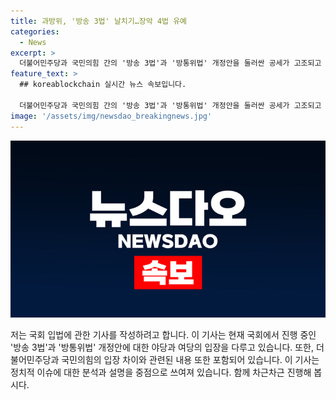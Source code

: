 ```yaml
---
title: 과방위, '방송 3법' 날치기…장악 4법 유예
categories:
  - News
excerpt: >
  더불어민주당과 국민의힘 간의 '방송 3법'과 '방통위법' 개정안을 둘러싼 공세가 고조되고 있습니다. 민주당은 법안을 속전속결하여 공영방송의 정치적 영향력 배제를 목표로 하지만, 국민의힘은 이를 '공영방송을 영구히 장악하기 위한 4법'으로 비판하며 강력히 반발하고 있습니다. 양당의 입장 차이로 인해 공영방송의 독립성과 언론 자유를 둘러싼 갈등이 심화되고 있습니다.
feature_text: >
  ## koreablockchain 실시간 뉴스 속보입니다.

  더불어민주당과 국민의힘 간의 '방송 3법'과 '방통위법' 개정안을 둘러싼 공세가 고조되고 있습니다. 민주당은 법안을 속전속결하여 공영방송의 정치적 영향력 배제를 목표로 하지만, 국민의힘은 이를 '공영방송을 영구히 장악하기 위한 4법'으로 비판하며 강력히 반발하고 있습니다. 양당의 입장 차이로 인해 공영방송의 독립성과 언론 자유를 둘러싼 갈등이 심화되고 있습니다.
image: '/assets/img/newsdao_breakingnews.jpg'
---
```


<p><img src="/assets/img/newsdao_breakingnews.jpg" alt="koreablockchain 속보" /></p>

<p>저는 국회 입법에 관한 기사를 작성하려고 합니다. 이 기사는 현재 국회에서 진행 중인 '방송 3법'과 '방통위법' 개정안에 대한 야당과 여당의 입장을 다루고 있습니다. 또한, 더불어민주당과 국민의힘의 입장 차이와 관련된 내용 또한 포함되어 있습니다. 이 기사는 정치적 이슈에 대한 분석과 설명을 중점으로 쓰여져 있습니다. 함께 차근차근 진행해 봅시다.</p>

